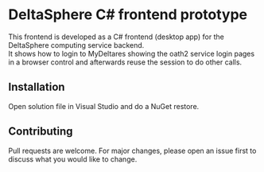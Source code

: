 # DeltaSphere C# frontend prototype

This frontend is developed as a C# frontend (desktop app) for the DeltaSphere computing service backend.\
It shows how to login to MyDeltares showing the oath2 service login pages in a browser control and afterwards reuse the session to do other calls.

## Installation

Open solution file in Visual Studio and do a NuGet restore.

## Contributing
Pull requests are welcome. For major changes, please open an issue first to discuss what you would like to change.